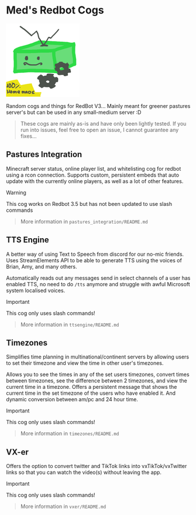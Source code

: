 # Med's Redbot Cogs
![](logo2.png)

Random cogs and things for RedBot V3... Mainly meant for greener pastures server's but can be used in any small-medium server :D
> These cogs are mainly as-is and have only been lightly tested. If you run into issues, feel free to open an issue,
> I cannot guarantee any fixes...

## Pastures Integration

Minecraft server status, online player list, and whitelisting cog for redbot using a rcon connection.
Supports custom, persistent embeds that auto update with the currently online players, as well as a lot of other features.

> [!WARNING]  
> This cog works on Redbot 3.5 but has not been updated to use slash commands

> More information in `pastures_integration/README.md`

## TTS Engine

A better way of using Text to Speech from discord for our no-mic friends.
Uses StreamElements API to be able to generate TTS using the voices of Brian, Amy, and many others.

Automatically reads out any messages send in select channels of a user has enabled TTS, no need to do 
`/tts` anymore and struggle with awful Microsoft system localised voices.

> [!IMPORTANT]  
> This cog only uses slash commands!

> More information in `ttsengine/README.md`

## Timezones

Simplifies time planning in multinational/continent servers by allowing users to set their timezone and 
view the time in other user's timezones.

Allows you to see the times in any of the set users timezones, convert times between timezones, see the difference
between 2 timezones, and view the current time in a timezone. Offers a persistent message that shows the current time
in the set timezone of the users who have enabled it. And dynamic conversion between am/pc and 24 hour time.

> [!IMPORTANT]  
> This cog only uses slash commands!

> More information in `timezones/README.md`

## VX-er

Offers the option to convert twitter and TikTok links into vxTikTok/vxTwitter links so that you can watch the video(s)
without leaving the app.

> [!IMPORTANT]  
> This cog only uses slash commands!

> More information in `vxer/README.md`